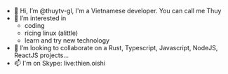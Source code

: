 - 👋 Hi, I’m @thuytv-gl, I'm a Vietnamese developer. You can call me Thuy
- 👀 I’m interested in
  - coding
  - ricing linux (alittle)
  - learn and try new technology
- 💞️ I’m looking to collaborate on a Rust, Typescript, Javascript, NodeJS, ReactJS projects...
- 📫 I'm on Skype: live:thien.oishi

<!---
thuytv-gl/thuytv-gl is a ✨ special ✨ repository because its `README.md` (this file) appears on your GitHub profile.
You can click the Preview link to take a look at your changes.
--->
